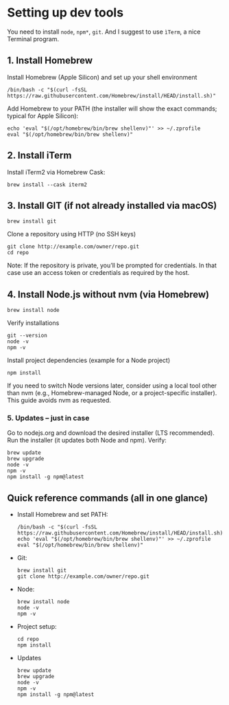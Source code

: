 # Setting up dev tools

You need to install `node`, `npm*`, `git`.
And I suggest to use `ìTerm`, a nice Terminal program.

## 1. Install Homebrew

 Install Homebrew (Apple Silicon) and set up your shell environment

```shell
/bin/bash -c "$(curl -fsSL https://raw.githubusercontent.com/Homebrew/install/HEAD/install.sh)"
```

Add Homebrew to your PATH (the installer will show the exact commands; typical for Apple Silicon):

```shell
echo 'eval "$(/opt/homebrew/bin/brew shellenv)"' >> ~/.zprofile
eval "$(/opt/homebrew/bin/brew shellenv)"
```

## 2. Install iTerm

Install iTerm2 via Homebrew Cask:

``` shell
brew install --cask iterm2
```

## 3. Install GIT (if not already installed via macOS)

```shell
brew install git
```

Clone a repository using HTTP (no SSH keys)

```shell
git clone http://example.com/owner/repo.git
cd repo
```

Note: If the repository is private, you’ll be prompted for credentials. In that case use an access token or credentials as required by the host.

## 4. Install Node.js without nvm (via Homebrew)

```shell
brew install node
```

Verify installations

```shell
git --version
node -v
npm -v
```

Install project dependencies (example for a Node project)

```shell
npm install
```

If you need to switch Node versions later, consider using a local tool other than nvm (e.g., Homebrew-managed Node, or a project-specific installer). This guide avoids nvm as requested.

### 5. Updates  – just in case

Go to nodejs.org and download the desired installer (LTS recommended).
Run the installer (it updates both Node and npm).
Verify:

```shell
brew update
brew upgrade
node -v
npm -v
npm install -g npm@latest
```

## Quick reference commands (all in one glance)

- Install Homebrew and set PATH:

    ```shell
    /bin/bash -c "$(curl -fsSL https://raw.githubusercontent.com/Homebrew/install/HEAD/install.sh)"
    echo 'eval "$(/opt/homebrew/bin/brew shellenv)"' >> ~/.zprofile
    eval "$(/opt/homebrew/bin/brew shellenv)"
    ```

- Git:

    ```shell
    brew install git
    git clone http://example.com/owner/repo.git
    ```

- Node:

    ```shell
    brew install node
    node -v
    npm -v
    ```

- Project setup:

    ```shell
    cd repo
    npm install
    ```

- Updates

    ```shell
    brew update
    brew upgrade
    node -v
    npm -v
    npm install -g npm@latest
    ```
